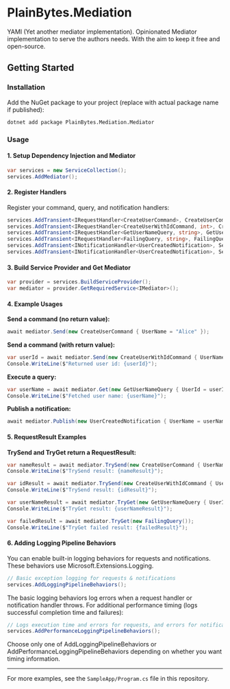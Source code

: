 # PlainBytes.Mediation

YAMI (Yet another mediator implementation).
Opinionated Mediator implementation to serve the authors needs. With the aim to keep it free and open-source.

## Getting Started

### Installation

Add the NuGet package to your project (replace with actual package name if published):

```
dotnet add package PlainBytes.Mediation.Mediator
```

### Usage

#### 1. Setup Dependency Injection and Mediator

```csharp
var services = new ServiceCollection();
services.AddMediator();
```

#### 2. Register Handlers

Register your command, query, and notification handlers:

```csharp
services.AddTransient<IRequestHandler<CreateUserCommand>, CreateUserCommandHandler>();
services.AddTransient<IRequestHandler<CreateUserWithIdCommand, int>, CreateUserWithIdCommandHandler>();
services.AddTransient<IRequestHandler<GetUserNameQuery, string>, GetUserNameQueryHandler>();
services.AddTransient<IRequestHandler<FailingQuery, string>, FailingQueryHandler>();
services.AddTransient<INotificationHandler<UserCreatedNotification>, SendToastNotificationHandler>();
services.AddTransient<INotificationHandler<UserCreatedNotification>, SendWelcomeEmailNotificationHandler>();
```

#### 3. Build Service Provider and Get Mediator

```csharp
var provider = services.BuildServiceProvider();
var mediator = provider.GetRequiredService<IMediator>();
```

#### 4. Example Usages

**Send a command (no return value):**
```csharp
await mediator.Send(new CreateUserCommand { UserName = "Alice" });
```

**Send a command (with return value):**
```csharp
var userId = await mediator.Send(new CreateUserWithIdCommand { UserName = "Bob" });
Console.WriteLine($"Returned user id: {userId}");
```

**Execute a query:**
```csharp
var userName = await mediator.Get(new GetUserNameQuery { UserId = userId });
Console.WriteLine($"Fetched user name: {userName}");
```

**Publish a notification:**
```csharp
await mediator.Publish(new UserCreatedNotification { UserName = userName });
```

#### 5. RequestResult Examples

**TrySend and TryGet return a RequestResult:**
```csharp
var nameResult = await mediator.TrySend(new CreateUserCommand { UserName = "Charlie" });
Console.WriteLine($"TrySend result: {nameResult}");

var idResult = await mediator.TrySend(new CreateUserWithIdCommand { UserName = "Diana" });
Console.WriteLine($"TrySend result: {idResult}");

var userNameResult = await mediator.TryGet(new GetUserNameQuery { UserId = 42 });
Console.WriteLine($"TryGet result: {userNameResult}");

var failedResult = await mediator.TryGet(new FailingQuery());
Console.WriteLine($"TryGet failed result: {failedResult}");
```

#### 6. Adding Logging Pipeline Behaviors

You can enable built-in logging behaviors for requests and notifications. These behaviors use Microsoft.Extensions.Logging.

```csharp
// Basic exception logging for requests & notifications
services.AddLoggingPipelineBehaviors();
```

The basic logging behaviors log errors when a request handler or notification handler throws.
For additional performance timing (logs successful completion time and failures):

```csharp
// Logs execution time and errors for requests, and errors for notifications
services.AddPerformanceLoggingPipelineBehaviors();
```

Choose only one of AddLoggingPipelineBehaviors or AddPerformanceLoggingPipelineBehaviors depending on whether you want timing information.

---

For more examples, see the `SampleApp/Program.cs` file in this repository.

